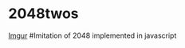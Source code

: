 2048twos
========
[Imgur](http://i.imgur.com/ltkiNDN.png)
#Imitation of 2048 implemented in javascript 

